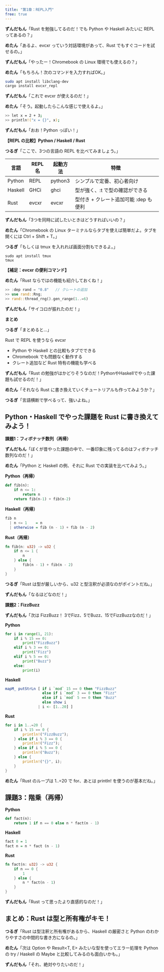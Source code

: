 ```yaml
---
title: "第1章：REPL入門"
free: true
---
```


**ずんだもん**「Rust を勉強してるのだ！でも Python や Haskell みたいに REPL ってあるの？」

**めたん**「あるよ、evcxr っていう対話環境があって、Rust でもすぐコードを試せるの。」

**ずんだもん**「やったー！Chromebook の Linux 環境でも使えるの？」

**めたん**「もちろん！次のコマンドを入力すればOK。」

```bash
sudo apt install libclang-dev
cargo install evcxr_repl
```

**ずんだもん**「これで evcxr が使えるのだ！」

**めたん**「そう。起動したらこんな感じで使えるよ。」

```bash
>> let x = 2 + 3;
>> println!("x = {}", x);
```

**ずんだもん**「おお！Python っぽい！」

**【REPL の比較】Python / Haskell / Rust**

**つるぎ**「ここで、3つの言語の REPL を比べてみましょう。」

|言語   |REPL名|起動方法|特徴|
| ----- | ---- | ------ | -- |
|Python |REPL  |python3	|シンプルで定番、初心者向け|
|Haskell|GHCi  |ghci	|型が強く、:t で型の確認ができる|
|Rust	|evcxr |evcxr	|型付き + クレート追加可能 :dep も便利|

**ずんだもん**「3つを同時に試したいときはどうすればいいの？」

**めたん**「Chromebook の Linux ターミナルならタブを使えば簡単だよ。タブを開くには Ctrl + Shift + T。」

**つるぎ**「もしくは tmux を入れれば画面分割もできるよ。」

```
sudo apt install tmux
tmux
```

**【補足：evcxr の便利コマンド】**

**めたん**「Rust ならではの機能も紹介しておくね！」

```rust
>> :dep rand = "0.8"   // クレートの追加
>> use rand::Rng;
>> rand::thread_rng().gen_range(1..=6)
```

**ずんだもん**「サイコロが振れたのだ！」

**まとめ**

**つるぎ**「まとめると…」

Rust で REPL を使うなら evcxr

 * Python や Haskell との比較もタブでできる
 * Chromebook でも問題なく動作する
 * クレート追加など Rust 特有の機能も学べる

**ずんだもん**「Rust の勉強がはかどりそうなのだ！PythonやHaskellでやった課題も試せるのだ！」

**めたん**「それなら Rust に書き換えていくチュートリアルも作ってみようか？」

**つるぎ**「言語横断で学べるって、強いよね。」


## Python・Haskell でやった課題を Rust に書き換えてみよう！

**課題1：フィボナッチ数列（再帰）**

**ずんだもん**「ぼくが昔やった課題の中で、一番印象に残ってるのはフィボナッチ数列なのだ！」

**めたん**「Python と Haskell の例、それに Rust での実装を比べてみよう。」


**Python（再帰）**

```python
def fib(n):
    if n <= 1:
        return n
    return fib(n-1) + fib(n-2)
```

**Haskell（再帰）**

```haskell
fib n
  | n <= 1    = n
  | otherwise = fib (n - 1) + fib (n - 2)
```

**Rust（再帰）**

```rust
fn fib(n: u32) -> u32 {
    if n <= 1 {
        n
    } else {
        fib(n - 1) + fib(n - 2)
    }
}
```

**つるぎ**「Rust は型が厳しいから、u32 と型注釈が必須なのがポイントだね。」

**ずんだもん**「なるほどなのだ！」


**課題2：FizzBuzz**

**ずんだもん**「次は FizzBuzz！ 3でFizz、5でBuzz、15でFizzBuzzなのだ！」

**Python**
```python
for i in range(1, 21):
    if i % 15 == 0:
        print("FizzBuzz")
    elif i % 3 == 0:
        print("Fizz")
    elif i % 5 == 0:
        print("Buzz")
    else:
        print(i)
```

**Haskell**
```haskell
mapM_ putStrLn [ if i `mod` 15 == 0 then "FizzBuzz"
                 else if i `mod` 3 == 0 then "Fizz"
                 else if i `mod` 5 == 0 then "Buzz"
                 else show i
               | i <- [1..20] ]
```


**Rust**

```rust
for i in 1..=20 {
    if i % 15 == 0 {
        println!("FizzBuzz");
    } else if i % 3 == 0 {
        println!("Fizz");
    } else if i % 5 == 0 {
        println!("Buzz");
    } else {
        println!("{}", i);
    }
}
```

**めたん**「Rust のループは 1..=20 で for、あとは println! を使うのが基本だね。」


## 課題3：階乗（再帰）

**Python**
```python
def fact(n):
    return 1 if n == 0 else n * fact(n - 1)
```

**Haskell**
```haskell
fact 0 = 1
fact n = n * fact (n - 1)
```

**Rust**
```rust
fn fact(n: u32) -> u32 {
    if n == 0 {
        1
    } else {
        n * fact(n - 1)
    }
}
```

**ずんだもん**「Rust って思ったより直感的なのだ！」

## まとめ：Rust は型と所有権がキモ！

**つるぎ**「Rust は型注釈と所有権があるから、Haskell の厳密さと Python のわかりやすさの中間的な書き方になるの。」

**めたん**「次は Option<T> や Result<T, E> みたいな型を使ってエラー処理を Python の try / Haskell の Maybe と比較してみるのも面白いかも。」

**ずんだもん**「それ、絶対やりたいのだ！」

